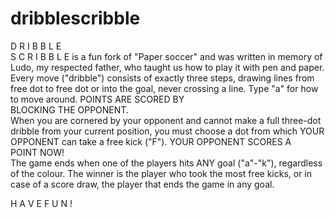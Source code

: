 # dribblescribble
D  R  I  B  B  L  E   
  S  C  R  I  B  B  L  E 
is a fun fork of "Paper
soccer" and was written
in memory of Ludo, my
respected father, who
taught us how to play it
with pen and paper.
Every move ("dribble")
consists of exactly three
steps, drawing lines from
free dot to free dot or
into the goal, never
crossing a line. Type "a"
for how to move around.
  POINTS ARE SCORED BY   
 BLOCKING THE OPPONENT.  
When you are cornered by
your opponent and cannot
make a full three-dot
dribble from your current
position, you must choose
a dot from which YOUR
OPPONENT can take a free
kick ("F").
 YOUR OPPONENT SCORES A  
       POINT NOW!        
The game ends when one of
the players hits ANY goal
("a"-"k"), regardless of
the colour. The winner is
the player who took the
most free kicks, or in
case of a score draw, the
player that ends the game
in any goal.

 H  A  V  E    F  U  N  !
